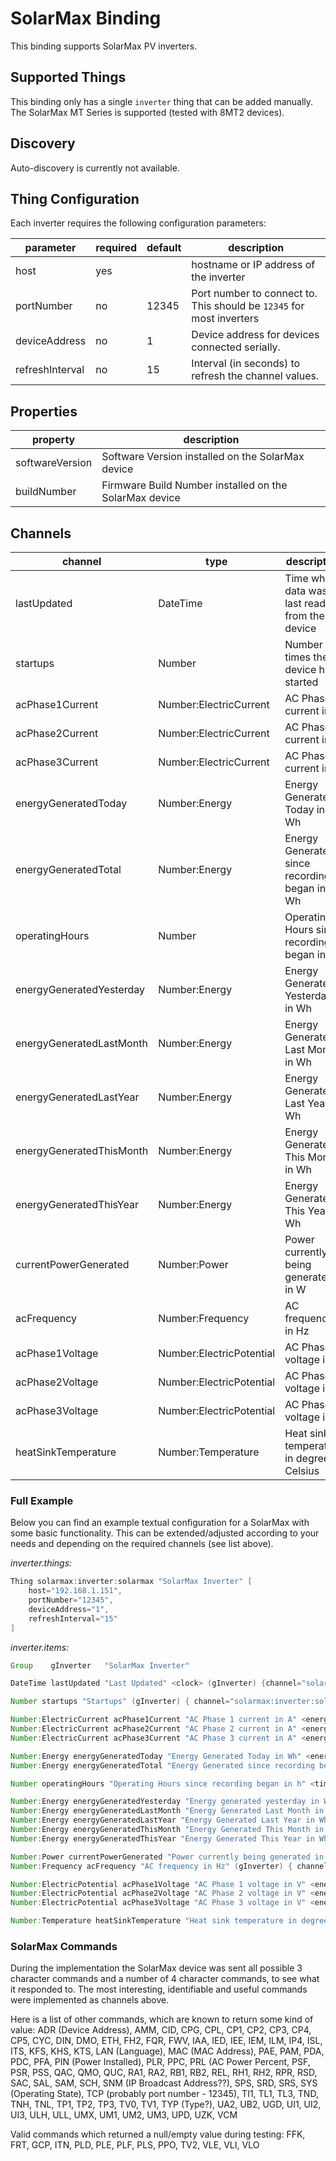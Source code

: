 # SolarMax Binding

This binding supports SolarMax PV inverters.

## Supported Things

This binding only has a single `inverter` thing that can be added manually.
The SolarMax MT Series is supported (tested with 8MT2 devices).

## Discovery

Auto-discovery is currently not available.

## Thing Configuration

Each inverter requires the following configuration parameters:

| parameter       | required | default | description                                                          |
| --------------- | -------- | ------- | -------------------------------------------------------------------- |
| host            | yes      |         | hostname or IP address of the inverter                               |
| portNumber      | no       | 12345   | Port number to connect to. This should be `12345` for most inverters |
| deviceAddress   | no       | 1       | Device address for devices connected serially.                       |
| refreshInterval | no       | 15      | Interval (in seconds) to refresh the channel values.                 |

## Properties

| property        | description                                            |
| --------------- | ------------------------------------------------------ |
| softwareVersion | Software Version installed on the SolarMax device      |
| buildNumber     | Firmware Build Number installed on the SolarMax device |

## Channels

| channel                  | type                     | description                                  |
| ------------------------ | ------------------------ | -------------------------------------------- |
| lastUpdated              | DateTime                 | Time when data was last read from the device |
| startups                 | Number                   | Number of times the device has started       |
| acPhase1Current          | Number:ElectricCurrent   | AC Phase 1 current in A                      |
| acPhase2Current          | Number:ElectricCurrent   | AC Phase 2 current in A                      |
| acPhase3Current          | Number:ElectricCurrent   | AC Phase 3 current in A                      |
| energyGeneratedToday     | Number:Energy            | Energy Generated Today in Wh                 |
| energyGeneratedTotal     | Number:Energy            | Energy Generated since recording began in Wh |
| operatingHours           | Number                   | Operating Hours since recording began in h   |
| energyGeneratedYesterday | Number:Energy            | Energy Generated Yesterday in Wh             |
| energyGeneratedLastMonth | Number:Energy            | Energy Generated Last Month in Wh            |
| energyGeneratedLastYear  | Number:Energy            | Energy Generated Last Year in Wh             |
| energyGeneratedThisMonth | Number:Energy            | Energy Generated This Month in Wh            |
| energyGeneratedThisYear  | Number:Energy            | Energy Generated This Year in Wh             |
| currentPowerGenerated    | Number:Power             | Power currently being generated in W         |
| acFrequency              | Number:Frequency         | AC frequency in Hz                           |
| acPhase1Voltage          | Number:ElectricPotential | AC Phase 1 voltage in V                      |
| acPhase2Voltage          | Number:ElectricPotential | AC Phase 2 voltage in V                      |
| acPhase3Voltage          | Number:ElectricPotential | AC Phase 3 voltage in V                      |
| heatSinkTemperature      | Number:Temperature       | Heat sink temperature in degrees Celsius     |

### Full Example

Below you can find an example textual configuration for a SolarMax with some basic functionality. This can be extended/adjusted according to your needs and depending on the required channels (see list above).

_inverter.things:_

```java
Thing solarmax:inverter:solarmax "SolarMax Inverter" [
    host="192.168.1.151",
    portNumber="12345",
    deviceAddress="1",
    refreshInterval="15"
]
```

_inverter.items:_

```java
Group    gInverter   "SolarMax Inverter"

DateTime lastUpdated "Last Updated" <clock> (gInverter) {channel="solarmax:inverter:solarmax:lastUpdated"}

Number startups "Startups" (gInverter) { channel="solarmax:inverter:solarmax:startups" }

Number:ElectricCurrent acPhase1Current "AC Phase 1 current in A" <energy> (gInverter) { channel="solarmax:inverter:solarmax:acPhase1Current" }
Number:ElectricCurrent acPhase2Current "AC Phase 2 current in A" <energy> (gInverter) { channel="solarmax:inverter:solarmax:acPhase2Current" }
Number:ElectricCurrent acPhase3Current "AC Phase 3 current in A" <energy> (gInverter) { channel="solarmax:inverter:solarmax:acPhase3Current" }

Number:Energy energyGeneratedToday "Energy Generated Today in Wh" <energy> (gInverter) { channel="solarmax:inverter:solarmax:energyGeneratedToday" }
Number:Energy energyGeneratedTotal "Energy Generated since recording began in Wh" <energy> (gInverter) { channel="solarmax:inverter:solarmax:energyGeneratedTotal" }

Number operatingHours "Operating Hours since recording began in h" <time> (gInverter) { channel="solarmax:inverter:solarmax:operatingHours" }

Number:Energy energyGeneratedYesterday "Energy generated yesterday in Wh" <energy> (gInverter) { channel="solarmax:inverter:solarmax:energyGeneratedYesterday" }
Number:Energy energyGeneratedLastMonth "Energy Generated Last Month in Wh" <energy> (gInverter) { channel="solarmax:inverter:solarmax:energyGeneratedLastMonth" }
Number:Energy energyGeneratedLastYear "Energy Generated Last Year in Wh" <energy> (gInverter) { channel="solarmax:inverter:solarmax:energyGeneratedLastYear" }
Number:Energy energyGeneratedThisMonth "Energy Generated This Month in Wh" <energy> (gInverter) { channel="solarmax:inverter:solarmax:energyGeneratedThisMonth" }
Number:Energy energyGeneratedThisYear "Energy Generated This Year in Wh" <energy> (gInverter) { channel="solarmax:inverter:solarmax:energyGeneratedThisYear" }

Number:Power currentPowerGenerated "Power currently being generated in W" (gInverter) { channel="solarmax:inverter:solarmax:currentPowerGenerated" }
Number:Frequency acFrequency "AC frequency in Hz" (gInverter) { channel="solarmax:inverter:solarmax:acFrequency" }

Number:ElectricPotential acPhase1Voltage "AC Phase 1 voltage in V" <energy> (gInverter) { channel="solarmax:inverter:solarmax:acPhase1Voltage" }
Number:ElectricPotential acPhase2Voltage "AC Phase 2 voltage in V" <energy> (gInverter) { channel="solarmax:inverter:solarmax:acPhase2Voltage" }
Number:ElectricPotential acPhase3Voltage "AC Phase 3 voltage in V" <energy> (gInverter) { channel="solarmax:inverter:solarmax:acPhase3Voltage" }

Number:Temperature heatSinkTemperature "Heat sink temperature in degrees Celsius" <temperature> (gInverter) { channel="solarmax:inverter:solarmax:heatSinkTemperature" }

```

### SolarMax Commands

During the implementation the SolarMax device was sent all possible 3 character commands and a number of 4 character commands, to see what it responded to.
The most interesting, identifiable and useful commands were implemented as channels above.

Here is a list of other commands, which are known to return some kind of value: ADR (Device Address), AMM, CID, CPG, CPL, CP1, CP2, CP3, CP4, CP5, CYC, DIN, DMO, ETH, FH2, FQR, FWV, IAA, IED, IEE, IEM, ILM, IP4, ISL, ITS, KFS, KHS, KTS, LAN (Language), MAC (MAC Address), PAE, PAM, PDA, PDC, PFA, PIN (Power Installed), PLR, PPC, PRL (AC Power Percent, PSF, PSR, PSS, QAC, QMO, QUC, RA1, RA2, RB1, RB2, REL, RH1, RH2, RPR, RSD, SAC, SAL, SAM, SCH, SNM (IP Broadcast Address??), SPS, SRD, SRS, SYS (Operating State), TCP (probably port number - 12345), TI1, TL1, TL3, TND, TNH, TNL, TP1, TP2, TP3, TV0, TV1, TYP (Type?), UA2, UB2, UGD, UI1, UI2, UI3, ULH, ULL, UMX, UM1, UM2, UM3, UPD, UZK, VCM

Valid commands which returned a null/empty value during testing: FFK, FRT, GCP, ITN, PLD, PLE, PLF, PLS, PPO, TV2, VLE, VLI, VLO
